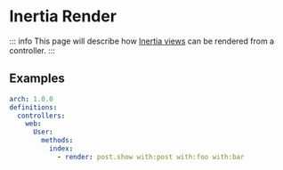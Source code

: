 # Inertia Render

::: info
This page will describe how [Inertia views](https://inertiajs.com/server-side-setup) can be rendered from a controller.
:::

## Examples

```yaml
arch: 1.0.0
definitions:
  controllers:
    web:
      User:
        methods:
          index:
            - render: post.show with:post with:foo with:bar
```
